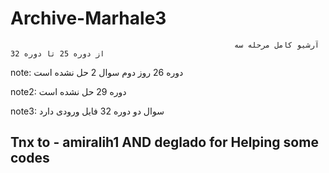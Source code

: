 # Archive-Marhale3
                                                      آرشیو کامل مرحله سه از دوره 25 تا دوره 32



 note: دوره 26 روز دوم سوال 2 حل نشده است

 note2: دوره 29 حل نشده است

 note3: سوال دو دوره 32 فایل ورودی دارد

## Tnx to  - amiralih1 AND deglado for Helping some codes
